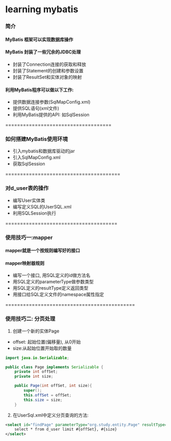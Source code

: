 # learning mybatis

### 简介

#### MyBatis 框架可以实现数据库操作
#### MyBatis 封装了一些冗余的JDBC处理
- 封装了Connection连接的获取和释放
- 封装了Statement的创建和参数设置
- 封装了ResultSet和实体对象的映射

#### 利用MyBatis程序可以做以下工作:
- 提供数据连接参数(SqlMapConfig.xml)
- 提供SQL语句(xml文件)
- 利用MyBatis提供的API: 如SqlSession

====================================
### 如何搭建MyBatis使用环境

- 引入mybatis和数据库驱动的jar
- 引入SqlMapConfig.xml
- 获取SqlSession

=======================================
### 对d_user表的操作
- 编写User实体类
- 编写定义SQL的UserSQL.xml
- 利用SQLSession执行

======================================
### 使用技巧一:mapper

#### mapper就是一个按规则编写好的接口
#### mapper映射器规则
- 编写一个接口, 用SQL定义的id做方法名
- 用SQL定义的parameterType做参数类型
- 用SQL定义的resultType定义返回类型
- 用接口给SQL定义文件的namespace属性指定

============================================
### 使用技巧二: 分页处理
1. 创建一个新的实体Page
- offset: 起始位置(偏移量), 从0开始
- size:从起始位置开始取的数量
```java
import java.io.Serializable;

public class Page implements Serializable {
    private int offSet;
    private int size;

    public Page(int offSet, int size){
        super();
        this.offSet = offSet;
        this.size = size;
    }
```

2. 在UserSql.xml中定义分页查询的方法:
```xml
<select id="findPage" parameterType="org.study.entity.Page" resultType="org.study.entity.User">
    select * from d_user limit #{offSet}, #{size}
</select>
```
